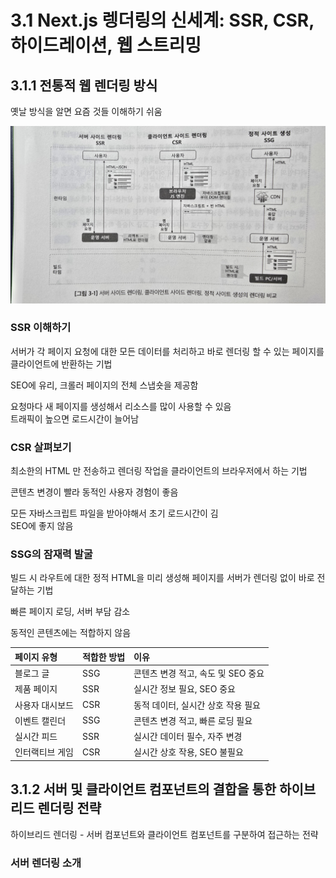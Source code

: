 ﻿# 3.1 Next.js 렝더링의 신세계: SSR, CSR, 하이드레이션, 웹 스트리밍

## 3.1.1 전통적 웹 렌더링 방식

옛날 방식을 알면 요즘 것들 이해하기 쉬움

![](./img/1.jpg)

### SSR 이해하기

서버가 각 페이지 요청에 대한 모든 데이터를 처리하고 바로 렌더링 할 수 있는 페이지를 클라이언트에 반환하는 기법

SEO에 유리, 크롤러 페이지의 전체 스냅숏을 제공함

요청마다 새 페이지를 생성해서 리소스를 많이 사용할 수 있음<br>
트래픽이 높으면 로드시간이 늘어남

### CSR 살펴보기

최소한의 HTML 만 전송하고 렌더링 작업을 클라이언트의 브라우저에서 하는 기법

콘텐츠 변경이 빨라 동적인 사용자 경험이 좋음

모든 자바스크립트 파일을 받아야해서 초기 로드시간이 김<br>
SEO에 좋지 않음

### SSG의 잠재력 발굴

빌드 시 라우트에 대한 정적 HTML을 미리 생성해 페이지를 서버가 렌더링 없이 바로 전달하는 기법

빠른 페이지 로딩, 서버 부담 감소

동적인 콘텐츠에는 적합하지 않음

| 페이지 유형     | 적합한 방법 | 이유                               |
| :-------------- | :---------- | :--------------------------------- |
| 블로그 글       | SSG         | 콘텐츠 변경 적고, 속도 및 SEO 중요 |
| 제품 페이지     | SSR         | 실시간 정보 필요, SEO 중요         |
| 사용자 대시보드 | CSR         | 동적 데이터, 실시간 상호 작용 필요 |
| 이벤트 캘린더   | SSG         | 콘텐츠 변경 적고, 빠른 로딩 필요   |
| 실시간 피드     | SSR         | 실시간 데이터 필수, 자주 변경      |
| 인터랙티브 게임 | CSR         | 실시간 상호 작용, SEO 불필요       |

## 3.1.2 서버 및 클라이언트 컴포넌트의 결합을 통한 하이브리드 렌더링 전략

하이브리드 렌더링 - 서버 컴포넌트와 클라이언트 컴포넌트를 구분하여 접근하는 전략

### 서버 렌더링 소개
